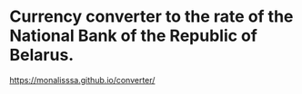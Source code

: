 # Currency converter to the rate of the National Bank of the Republic of Belarus.
https://monalisssa.github.io/converter/
